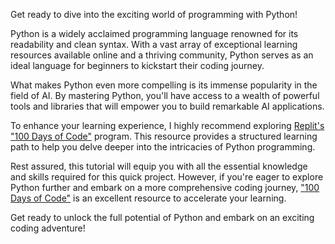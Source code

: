 Get ready to dive into the exciting world of programming with Python!

Python is a widely acclaimed programming language renowned for its readability and clean syntax. With a vast array of exceptional learning resources available online and a thriving community, Python serves as an ideal language for beginners to kickstart their coding journey.

What makes Python even more compelling is its immense popularity in the field of AI. By mastering Python, you'll have access to a wealth of powerful tools and libraries that will empower you to build remarkable AI applications.

To enhance your learning experience, I highly recommend exploring [Replit's "100 Days of Code"](https://replit.com/learn/100-days-of-python) program. This resource provides a structured learning path to help you delve deeper into the intricacies of Python programming.

Rest assured, this tutorial will equip you with all the essential knowledge and skills required for this quick project. However, if you're eager to explore Python further and embark on a more comprehensive coding journey, ["100 Days of Code"](https://replit.com/learn/100-days-of-python) is an excellent resource to accelerate your learning.

Get ready to unlock the full potential of Python and embark on an exciting coding adventure!
